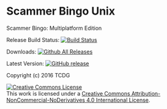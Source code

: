 # Scammer Bingo Unix
Scammer Bingo: Multiplatform Edition 

Release Build Status: [![Build Status](https://travis-ci.org/TCDG/ScammerBingoApp.svg?branch=master)](https://travis-ci.org/TCDG/ScammerBingoApp)

Downloads: 
[![Github All Releases](https://img.shields.io/github/downloads/TCDG/ScammerBingoApp/total.svg?maxAge=2592000)]()

Latest Version: [![GitHub release](https://img.shields.io/github/release/TCDG/ScammerBingoApp.svg)](http://github.com/TCDG/ScammerBingoApp/releases/latest)

Copyright (c) 2016 TCDG

<a rel="license" href="http://creativecommons.org/licenses/by-nc-nd/4.0/"><img alt="Creative Commons License" style="border-width:0" src="https://i.creativecommons.org/l/by-nc-nd/4.0/88x31.png" /></a><br />This work is licensed under a <a rel="license" href="http://creativecommons.org/licenses/by-nc-nd/4.0/">Creative Commons Attribution-NonCommercial-NoDerivatives 4.0 International License</a>.

